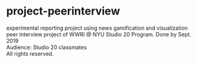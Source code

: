 # project-peerinterview
experimental reporting project using news gamification and visualization </br>
peer interview project of WWRI @ NYU Studio 20 Program. Done by Sept. 2019 </br>
Audience: Studio 20 classmates </br>
All rights reserved. 
